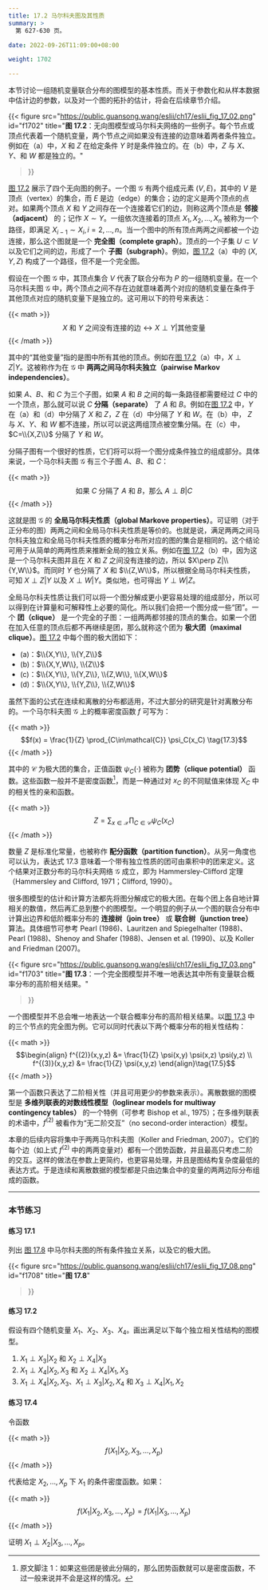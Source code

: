 ```yaml
---
title: 17.2 马尔科夫图及其性质
summary: >
  第 627-630 页。

date: 2022-09-26T11:09:00+08:00

weight: 1702

---
```


本节讨论一组随机变量联合分布的图模型的基本性质。而关于参数化和从样本数据中估计边的参数，以及对一个图的拓扑的估计，将会在后续章节介绍。

{{< figure
  src="https://public.guansong.wang/eslii/ch17/eslii_fig_17_02.png"
  id="f1702"
  title="**图 17.2**：无向图模型或马尔科夫网络的一些例子。每个节点或顶点代表着一个随机变量，两个节点之间如果没有连接的边意味着两者条件独立。例如在（a）中，$X$ 和 $Z$ 在给定条件 $Y$ 时是条件独立的。在（b）中，$Z$ 与 $X$、$Y$、和 $W$ 都是独立的。"
>}}

[图 17.2](#figure-f1702) 展示了四个无向图的例子。一个图 $\mathcal{G}$ 有两个组成元素 $(V,E)$，其中的 $V$ 是顶点（vertex）的集合，而 $E$ 是边（edge）的集合；边的定义是两个顶点的点对。如果两个顶点 $X$ 和 $Y$ 之间存在一个连接着它们的边，则称这两个顶点是 **邻接（adjacent）** 的；记作 $X\sim Y$。一组依次连接着的顶点 $X_1,X_2,\dots,X_n$ 被称为一个路径，即满足 $X_{i-1}\sim X_i,i=2,\dots,n$。当一个图中的所有顶点两两之间都被一个边连接，那么这个图就是一个 **完全图（complete graph）**。顶点的一个子集 $U\subset V$ 以及它们之间的边，形成了一个 **子图（subgraph）**。例如，[图 17.2](#figure-f1702)（a）中的 $(X,Y,Z)$ 构成了一个路径，但不是一个完全图。

假设在一个图 $\mathcal{G}$ 中，其顶点集合 $V$ 代表了联合分布为 $P$ 的一组随机变量。在一个马尔科夫图 $\mathcal{G}$ 中，两个顶点之间不存在边就意味着两个对应的随机变量在条件于其他顶点对应的随机变量下是独立的。这可用以下的符号来表达：

{{< math >}}
$$X \text{ 和 } Y \text{ 之间没有连接的边} \longleftrightarrow
X \perp Y |\text{其他变量} \tag{17.1}$$
{{< /math >}}

其中的“其他变量”指的是图中所有其他的顶点。例如在[图 17.2](#figure-f1702)（a）中，$X\perp Z|Y$。这被称作为在 $\mathcal{G}$ 中 **两两之间马尔科夫独立（pairwise Markov independencies）**。

如果 $A$、$B$、和 $C$ 为三个子图，如果 $A$ 和 $B$ 之间的每一条路径都需要经过 $C$ 中的一个顶点，那么就可以说 $C$ **分隔（separate）** 了 $A$ 和 $B$。例如在[图 17.2](#figure-f1702) 中，$Y$ 在（a）和（d）中分隔了 $X$ 和 $Z$，$Z$ 在（d）中分隔了 $Y$ 和 $W$。在（b）中， $Z$ 与 $X$、$Y$、和 $W$ 都不连接，所以可以说这两组顶点被空集分隔。在（c）中，$C=\\{X,Z\\}$ 分隔了 $Y$ 和 $W$。

分隔子图有一个很好的性质，它们将可以将一个图分成条件独立的组成部分。具体来说，一个马尔科夫图 $\mathcal{G}$ 有三个子图 $A$、$B$、和 $C$：

{{< math >}}
$$\text{如果 } C \text{ 分隔了 } A \text{ 和 } B \text{，那么 }A \perp B | C \tag{17.2}$$
{{< /math >}}

这就是图 $\mathcal{G}$ 的 **全局马尔科夫性质（global Markove properties）**。可证明（对于正分布的图）两两之间和全局马尔科夫性质是等价的。也就是说，满足两两之间马尔科夫独立和全局马尔科夫性质的概率分布所对应的图的集合是相同的。这个结论可用于从简单的两两性质来推断全局的独立关系。例如在[图 17.2](#figure-f1702)（b）中，因为这是一个马尔科夫图并且在 $X$ 和 $Z$ 之间没有连接的边，所以 $X\perp Z|\\{Y,W\\}$。而同时 $Y$ 也分隔了 $X$ 和 $\\{Z,W\\}$，所以根据全局马尔科夫性质，可知 $X\perp Z|Y$ 以及 $X\perp W|Y$。类似地，也可得出 $Y\perp W|Z$。

全局马尔科夫性质让我们可以将一个图分解成更小更容易处理的组成部分，所以可以得到在计算量和可解释性上必要的简化。所以我们会把一个图分成一些“团”。一个 **团（clique）** 是一个完全的子图：一组两两都邻接的顶点的集合。如果一个团在加入任意的顶点后都不再继续是团，那么就称这个团为 **极大团（maximal clique）**。[图 17.2](#figure-f1702) 中每个图的极大团如下：

- (a)：$\\{X,Y\\}, \\{Y,Z\\}$
- (b)：$\\{X,Y,W\\}, \\{Z\\}$
- (c)：$\\{X,Y\\}, \\{Y,Z\\}, \\{Z,W\\}, \\{X,W\\}$
- (d)：$\\{X,Y\\}, \\{Y,Z\\}, \\{Z,W\\}$

虽然下面的公式在连续和离散的分布都适用，不过大部分的研究是针对离散分布的。一个马尔科夫图 $\mathcal{G}$ 上的概率密度函数 $f$ 可写为：

{{< math >}}
$$f(x) = \frac{1}{Z} \prod_{C\in\mathcal{C}} \psi_C(x_C) \tag{17.3}$$
{{< /math >}}

其中的 $\mathcal{C}$ 为极大团的集合，正值函数 $\psi_C(\cdot)$ 被称为 **团势（clique potential）** 函数。这些函数一般并不是密度函数[^1]，而是一种通过对 $x_C$ 的不同赋值来体现 $X_C$ 中的相关性的亲和函数。

{{< math >}}
$$Z = \sum_{x\in\mathcal{X}} \prod_{C\in\mathcal{C}} \psi_C(x_C) \tag{17.4}$$
{{< /math >}}

数量 $Z$ 是标准化常量，也被称作 **配分函数（partition function）**。从另一角度也可以认为，表达式 17.3 意味着一个带有独立性质的团可由乘积中的团来定义。这个结果对正数分布的马尔科夫网络 $\mathcal{G}$ 成立，即为 Hammersley-Clifford 定理（Hammersley and Clifford, 1971；Clifford, 1990）。

很多图模型的估计和计算方法都先将图分解成它的极大团。在每个团上各自地计算相关的数值，然后再汇总到整个的图模型。一个明显的例子从一个图的联合分布中计算出边界和低阶概率分布的 **连接树（join tree）** 或 **联合树（junction tree）** 算法。具体细节可参考 Pearl (1986)、Lauritzen and Spiegelhalter (1988)、Pearl (1988)、Shenoy and Shafer (1988)、Jensen et al. (1990)、以及 Koller and Friedman (2007)。

{{< figure
  src="https://public.guansong.wang/eslii/ch17/eslii_fig_17_03.png"
  id="f1703"
  title="**图 17.3**：一个完全图模型并不唯一地表达其中所有变量联合概率分布的高阶相关结果。"
>}}

一个图模型并不总会唯一地表达一个联合概率分布的高阶相关结果。以[图 17.3](#figure-f1703) 中的三个节点的完全图为例。它可以同时代表以下两个概率分布的相关性结构：

{{< math >}}
$$\begin{align}
f^{(2)}(x,y,z) &= \frac{1}{Z} \psi(x,y) \psi(x,z) \psi(y,z) \\
f^{(3)}(x,y,z) &= \frac{1}{Z} \psi(x,y,z)
\end{align}\tag{17.5}$$
{{< /math >}}

第一个函数只表达了二阶相关性（并且可用更少的参数来表示）。离散数据的图模型是 **多维列联表的对数线性模型（loglinear models for multiway contingency tables）** 的一个特例（可参考 Bishop et al., 1975）；在多维列联表的术语中，$f^{(2)}$ 被看作为“无二阶交互”（no second-order interaction）模型。

本章的后续内容将集中于两两马尔科夫图（Koller and Friedman, 2007）。它们的每个边（如上式 $f^{(2)}$ 中的两两变量对）都有一个团势函数，并且最高只考虑二阶的交互。这样的做法在参数上更简约，也更容易处理，并且是图结构复杂度最低的表达方式。于是连续和离散数据的模型都是只由边集合中的变量的两两边际分布组成的函数。

----------

### 本节练习

#### 练习 17.1

列出 [图 17.8](#figure-f1708) 中马尔科夫图的所有条件独立关系，以及它的极大团。

{{< figure
  src="https://public.guansong.wang/eslii/ch17/eslii_fig_17_08.png"
  id="f1708"
  title="**图 17.8**"
>}}

#### 练习 17.2

假设有四个随机变量 $X_1$、$X_2$、$X_3$、$X_4$。画出满足以下每个独立相关性结构的图模型。

1. $X_1\perp X_3|X_2$ 和 $X_2\perp X_4|X_3$
2. $X_1\perp X_4|X_2,X_3$ 和 $X_2\perp X_4|X_1,X_3$
3. $X_1\perp X_4|X_2,X_3$、$X_1\perp X_3|X_2,X_4$ 和 $X_3\perp X_4|X_1,X_2$

#### 练习 17.4

令函数

{{< math >}}
$$f(X_1 | X_2, X_3, \dots, X_p)$$
{{< /math >}}

代表给定 $X_2,\dots,X_p$ 下 $X_1$ 的条件密度函数。如果：

{{< math >}}
$$f(X_1 | X_2, X_3, \dots, X_p) = f(X_1 | X_3, \dots, X_p)$$
{{< /math >}}

证明 $X_1\perp X_2|X_3,\dots,X_p$。

[^1]: 原文脚注 1：如果这些团是彼此分隔的，那么团势函数就可以是密度函数，不过一般来说并不会是这样的情况。

